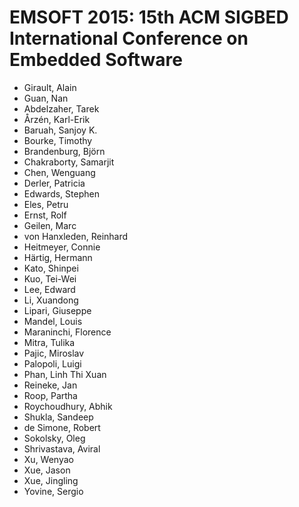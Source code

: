 # EMSOFT 2015: 15th ACM SIGBED International Conference on Embedded Software
* Girault, Alain
* Guan, Nan
* Abdelzaher, Tarek
* Årzén, Karl-Erik
* Baruah, Sanjoy K.
* Bourke, Timothy
* Brandenburg, Björn
* Chakraborty, Samarjit
* Chen, Wenguang
* Derler, Patricia
* Edwards, Stephen
* Eles, Petru
* Ernst, Rolf
* Geilen, Marc
* von Hanxleden, Reinhard
* Heitmeyer, Connie
* Härtig, Hermann
* Kato, Shinpei
* Kuo, Tei-Wei
* Lee, Edward
* Li, Xuandong
* Lipari, Giuseppe
* Mandel, Louis
* Maraninchi, Florence
* Mitra, Tulika
* Pajic, Miroslav
* Palopoli, Luigi
* Phan, Linh Thi Xuan
* Reineke, Jan
* Roop, Partha
* Roychoudhury, Abhik
* Shukla, Sandeep
* de Simone, Robert
* Sokolsky, Oleg
* Shrivastava, Aviral
* Xu, Wenyao
* Xue, Jason
* Xue, Jingling
* Yovine, Sergio
